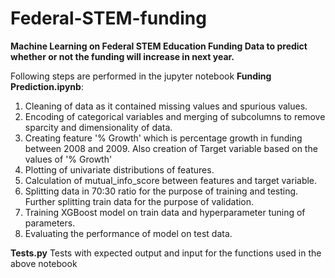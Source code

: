 # Federal-STEM-funding
**Machine Learning on Federal STEM Education Funding Data to predict whether or not the funding will increase in next year.**

Following steps are performed in the jupyter notebook **Funding Prediction.ipynb**:
1.  Cleaning of data as it contained missing values and spurious values.
2.  Encoding of categorical variables and merging of subcolumns to remove sparcity and dimensionality of data.
3.  Creating feature '% Growth' which is percentage growth in funding between 2008 and 2009. Also creation of Target variable       based on the values of '% Growth'
4.  Plotting of univariate distributions of features.
5.  Calculation of mutual_info_score between features and target variable.
6.  Splitting data in 70:30 ratio for the purpose of training and testing. Further splitting train data for the purpose of         validation.
7.  Training XGBoost model on train data and hyperparameter tuning of parameters.
8.  Evaluating the performance of model on test data.

**Tests.py**
Tests with expected output and input for the functions used in the above notebook
